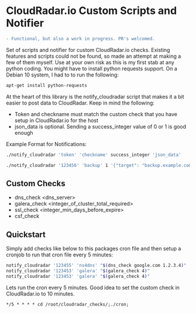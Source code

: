 # CloudRadar.io Custom Scripts and Notifier
```diff
- Functional, but also a work in progress. PR's welcomed.
```

Set of scripts and notifier for custom CloudRadar.io checks. Existing features and scripts could not be found, so made an attempt at making a few of them myself. Use at your own risk as this is my first stab at any python coding. You might have to install python requests support. On a Debian 10 system, I had to to run the following:

```bash
apt-get install python-requests
```

At the heart of this library is the notify_cloudradar script that makes it a bit easier to post data to CloudRadar. Keep in mind the following:

- Token and checkname must match the custom check that you have setup in CloudRadar.io for the host
- json_data is optional. Sending a success_integer value of 0 or 1 is good enough

Example Format for Notifications:

```bash
./notify_cloudradar 'token' 'checkname' success_integer 'json_data'
```

```bash
./notify_cloudradar '123456' 'backup' 1 '{"target": "backup.example.com"}'
```
## Custom Checks

- dns_check <domain> <dns_server>
- galera_check <integer_of_cluster_total_required>
- ssl_check <domain> <integer_min_days_before_expire>
- csf_check

## Quickstart

Simply add checks like below to this packages cron file and then setup a cronjob to run that cron file every 5 minutes:

```bash
notify_cloudradar '123455' 'ns4dns' "$(dns_check google.com 1.2.3.4)"
notify_cloudradar '123453' 'galera' "$(galera_check 4)"
notify_cloudradar '123453' 'galera' "$(galera_check 4)"
```

Lets run the cron every 5 minutes. Good idea to set the custom check in CloudRadar.io to 10 minutes.

```
*/5 * * * * cd /root/cloudradar_checks/;./cron;
```
